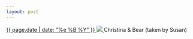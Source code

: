 ```yaml
---
layout: post
---
```


<p>
  <a href="/455">
    <time>{{ page.date | date: "%e %B %Y" }}</time>
    <img src="https://s3.amazonaws.com/life.aaronjgreenberg.com/455.jpg">
  </a>
  Christina & Bear (taken by Susan)
</p>
